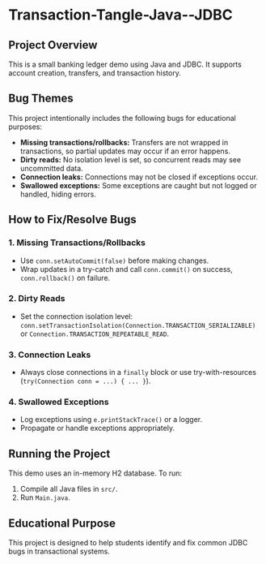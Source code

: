 # Transaction-Tangle-Java--JDBC
## Project Overview

This is a small banking ledger demo using Java and JDBC. It supports account creation, transfers, and transaction history.

## Bug Themes

This project intentionally includes the following bugs for educational purposes:

- **Missing transactions/rollbacks:** Transfers are not wrapped in transactions, so partial updates may occur if an error happens.
- **Dirty reads:** No isolation level is set, so concurrent reads may see uncommitted data.
- **Connection leaks:** Connections may not be closed if exceptions occur.
- **Swallowed exceptions:** Some exceptions are caught but not logged or handled, hiding errors.

## How to Fix/Resolve Bugs

### 1. Missing Transactions/Rollbacks
- Use `conn.setAutoCommit(false)` before making changes.
- Wrap updates in a try-catch and call `conn.commit()` on success, `conn.rollback()` on failure.

### 2. Dirty Reads
- Set the connection isolation level: `conn.setTransactionIsolation(Connection.TRANSACTION_SERIALIZABLE)` or `Connection.TRANSACTION_REPEATABLE_READ`.

### 3. Connection Leaks
- Always close connections in a `finally` block or use try-with-resources (`try(Connection conn = ...) { ... }`).

### 4. Swallowed Exceptions
- Log exceptions using `e.printStackTrace()` or a logger.
- Propagate or handle exceptions appropriately.

## Running the Project

This demo uses an in-memory H2 database. To run:

1. Compile all Java files in `src/`.
2. Run `Main.java`.

## Educational Purpose

This project is designed to help students identify and fix common JDBC bugs in transactional systems.